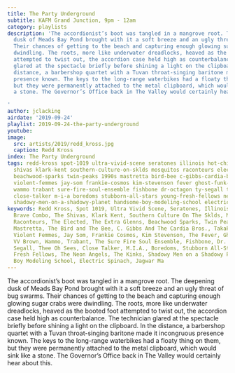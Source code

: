 ```yaml
---
title: The Party Underground
subtitle: KAFM Grand Junction, 9pm - 12am
category: playlists
description: 'The accordionist’s boot was tangled in a mangrove root. The deepening
  dusk of Meads Bay Pond brought with it a soft breeze and an ugly threat of bug swarms.
  Their chances of getting to the beach and capturing enough glowing sugar crabs were
  dwindling. The roots, more like underwater dreadlocks, heaved as the booted foot
  attempted to twist out, the accordion case held high as counterbalance. The technician
  glared at the spectacle briefly before shining a light on the clipboard. In the
  distance, a barbershop quartet with a Tuvan throat-singing baritone made it incongruous
  presence known. The keys to the long-range waterbikes had a floaty thing on them,
  but they were permanently attached to the metal clipboard, which would sink like
  a stone. The Governor’s Office back in The Valley would certainly hear about this.

'
author: jclacking
airdate: '2019-09-24'
playlist: 2019-09-24-the-party-underground
youtube: 
image:
  src: artists/2019/redd_kross.jpg
  caption: Redd Kross
index: The Party Underground
tags: redd-kross spot-1019 ultra-vivid-scene seratones illinois hot-chip brave-combo
  shivas klark-kent southern-culture-on-sklds mosquitos raconteurs elected extra-glenns
  beachwood-sparks twin-peaks 1990s mastretta bird-bee c-gibbs-cardia-bros takako-minekawa
  violent-femmes jay-som frankie-cosmos kim-stevenson fever ghost-funk-orchestra vv-brown
  wammo trabant sure-fire-soul-ensemble fishbone dr-octagon ty-segall thee-oh-sees
  close-talker m-i-a boredoms stubborn-all-stars young-fresh-fellows neon-angels kinks
  shadowy-men-on-a-shadowy-planet handsome-boy-modeling-school electric-spinach jagwar-ma
keywords: Redd Kross, Spot 1019, Ultra Vivid Scene, Seratones, Illinois, Hot Chip,
  Brave Combo, The Shivas, Klark Kent, Southern Culture On The Sklds, Mosquitos, The
  Raconteurs, The Elected, The Extra Glenns, Beachwood Sparks, Twin Peaks, 1990s,
  Mastretta, The Bird and The Bee, C. Gibbs And The Cardia Bros., Takako Minekawa,
  Violent Femmes, Jay Som, Frankie Cosmos, Kim Stevenson, The Fever, Ghost Funk Orchestra,
  VV Brown, Wammo, Trabant, The Sure Fire Soul Ensemble, Fishbone, Dr. Octagon, Ty
  Segall, Thee Oh Sees, Close Talker, M.I.A., Boredoms, Stubborn All-Stars, Young
  Fresh Fellows, The Neon Angels, The Kinks, Shadowy Men on a Shadowy Planet, Handsome
  Boy Modeling School, Electric Spinach, Jagwar Ma
---
```

The accordionist’s boot was tangled in a mangrove root. The deepening dusk of Meads Bay Pond brought with it a soft breeze and an ugly threat of bug swarms. Their chances of getting to the beach and capturing enough glowing sugar crabs were dwindling. The roots, more like underwater dreadlocks, heaved as the booted foot attempted to twist out, the accordion case held high as counterbalance. The technician glared at the spectacle briefly before shining a light on the clipboard. In the distance, a barbershop quartet with a Tuvan throat-singing baritone made it incongruous presence known. The keys to the long-range waterbikes had a floaty thing on them, but they were permanently attached to the metal clipboard, which would sink like a stone. The Governor’s Office back in The Valley would certainly hear about this.

